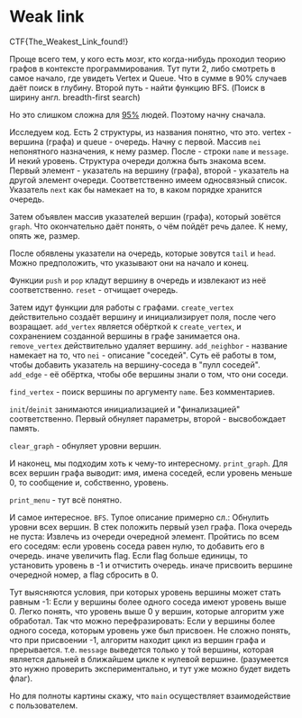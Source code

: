 # Weak link
CTF{The_Weakest_Link_found!}

Проще всего тем, у кого есть мозг, кто когда-нибудь проходил теорию графов в контексте программирования. Тут пути 2, либо смотреть в самое начало, где увидеть Vertex и Queue. Что в сумме в 90% случаев даёт поиск в глубину. Второй путь - найти функцию BFS. (Поиск в ширину англ. breadth-first search)

Но это слишком сложна для [95%](https://lurkmore.to/95%25) людей. Поэтому начну сначала.

Исследуем код. Есть 2 структуры, из названия понятно, что это. vertex - вершина (графа) и queue - очередь.
Начну с первой. Массив `nei` непонятного назначения, к нему размер. После - строки `name` и `message`. И некий уровень.
Структура очереди должна быть знакома всем. Первый элемент - указатель на вершину (графа), второй - указатель на другой элемент очереди. Соответственно имеем односвязный список. Указатель `next` как бы намекает на то, в каком порядке хранится очередь.

Затем объявлен массив указателей вершин (графа), который зовётся `graph`. Что окончательно даёт понять, о чём пойдёт речь далее. К нему, опять же, размер.

После обявлены указатели на очередь, которые зовутся `tail` и `head`. Можно предположить, что указывают они на начало и конец.

Функции `push` и `pop` кладут вершину в очередь и извлекают из неё соответственно. `reset` - отчищает очередь.

Затем идут функции для работы с графами. `create_vertex` действительно создаёт вершину и инициализирует поля, после чего возращает. `add_vertex` является обёрткой к `create_vertex`, и сохранением созданной вершины в графе занимается она. `remove_vertex` действительно удаляет вершину.
`add_neighbor` - название намекает на то, что `nei` - описание "соседей". Суть её работы в том, чтобы добавить указатель на вершину-соседа в "пулл соседей". `add_edge` - её обёртка, чтобы обе вершины знали о том, что они соседи.

`find_vertex` - поиск вершины по аргументу `name`. Без комментариев.

`init`/`deinit` занимаются инициализацией и "финализацией" соответственно. Первый обнуляет параметры, второй - высвобождает память.

`clear_graph` - обнуляет уровни вершин.

И наконец, мы подходим хоть к чему-то интересному. `print_graph`. Для всех вершин графа выводит: имя, имена соседей, если уровень меньше 0, то сообщение и, собственно, уровень.

`print_menu` - тут всё понятно.

И самое интересное. `BFS`. Тупое описание примерно сл.:
Обнулить уровни всех вершин.
В стек положить  первый узел графа.
Пока очередь не пуста:
    Извлечь из очереди очередной элемент.
    Пройтись по всем его соседям:
        если уровень соседа равен нулю, то добавить его в очередь.
        иначе увеличить flag.
    Если flag больше единицы, то установить уровень в -1 и отчистить очередь.
    иначе присвоить вершине очередной номер, а flag сбросить в 0.

Тут выясняются условия, при которых уровень вершины может стать равным -1: Если у вершины более одного соседа имеют уровень выше 0. Легко понять, что уровень выше 0 у вершин, которые алгоритм уже обработал. Так что можно перефразировать: Если у вершины более одного соседа, которым уровень уже был присвоен.
Не сложно понять, что при присвоении -1, алгоритм находит цикл из вершин графа и прерывается. т.е. `message` выведется только у той вершины, которая является дальней в ближайшем цикле к нулевой вершине. (разумеется это нужно проверить экспериментально, и тут уже можно будет видеть флаг).

Но для полноты картины скажу, что `main` осуществляет взаимодействие с пользователем.
